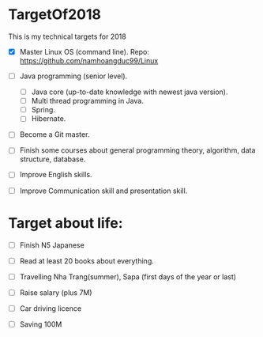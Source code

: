 # TargetOf2018
This is my technical targets for 2018
* [x] Master Linux OS (command line).
Repo: https://github.com/namhoangduc99/Linux
* [ ] Java programming (senior level).
     + [ ] Java core (up-to-date knowledge with newest java version).
     + [ ] Multi thread programming in Java.
     + [ ] Spring.
     + [ ] Hibernate.
* [ ] Become a Git master.
* [ ] Finish some courses about general programming theory, algorithm, data structure, database.
* [ ] Improve English skills.
* [ ] Improve Communication skill and presentation skill.


# Target about life:
 * [ ] Finish N5 Japanese
 * [ ] Read at least 20 books about everything.
 * [ ] Travelling Nha Trang(summer), Sapa (first days of the year or last)
 * [ ] Raise salary (plus 7M)
 * [ ] Car driving licence
 * [ ] Saving 100M

